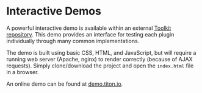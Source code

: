 # Interactive Demos #

A powerful interactive demo is available within an external [Toolkit repository](https://github.com/titon/toolkit-tests). This demo provides an interface for testing each plugin individually through many common implementations.

The demo is built using basic CSS, HTML, and JavaScript, but will require a running web server (Apache, nginx) to render correctly (because of AJAX requests). Simply clone/download the project and open the `index.html` file in a browser.

<div class="notice is-info">
    An online demo can be found at <a href="http://demo.titon.io/">demo.titon.io</a>.
</div>
